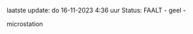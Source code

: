 laatste update: 
do 16-11-2023  4:36   uur 
Status: FAALT - geel - 
<div class="service R">microstation</div>